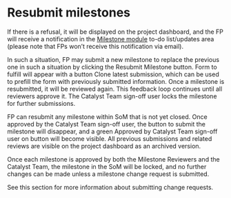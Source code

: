 # **Resubmit milestones**
If there is a refusal, it will be displayed on the project dashboard, and the FP will receive a notification in the [Milestone module](https://milestones.projectcatalyst.io/) to-do list/updates area (please note that  FPs won’t receive this notification via email). 

In such a situation, FP may submit a new milestone to replace the previous one in such a situation by clicking the Resubmit Milestone button. Form to fulfill will appear with a button Clone latest submission, which can be used to prefill the form with previously submitted information. Once a milestone is resubmitted, it will be reviewed again. This feedback loop continues until all reviewers approve it. The Catalyst Team sign-off user locks the milestone for further submissions.

FP can resubmit any milestone within SoM that is not yet closed. Once approved by the Catalyst Team sign-off user, the button to submit the milestone will disappear, and a green Approved by Catalyst Team sign-off user on button will become visible. All previous submissions and related reviews are visible on the project dashboard as an archived version.

Once each milestone is approved by both the Milestone Reviewers and the Catalyst Team, the milestone in the SoM will be locked, and no further changes can be made unless a milestone change request is submitted. 

See this section for more information about submitting change requests. 
